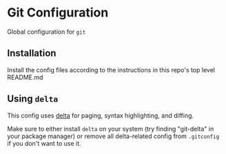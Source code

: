 # Git Configuration

Global configuration for `git`

## Installation
Install the config files according to the instructions in this repo's top level README.md

## Using `delta`
This config uses [delta](https://github.com/dandavison/delta) for paging, syntax highlighting, and diffing.

Make sure to either install `delta` on your system (try finding "git-delta" in your package manager) or remove all delta-related config from `.gitconfig` if you don't want to use it.
